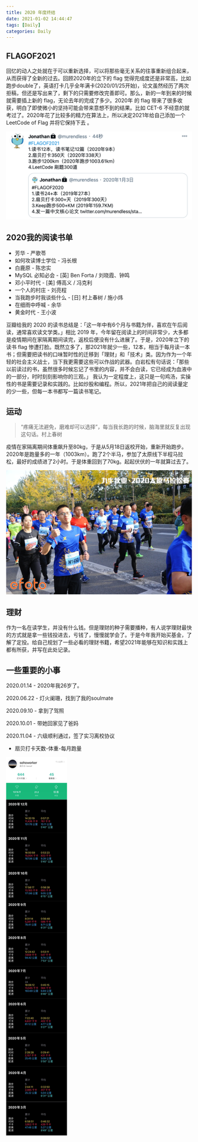 ```yaml
---
title: 2020 年度终结
date: 2021-01-02 14:44:47
tags: [Daily]
categories: Daily
---
```


## FLAGOF2021

回忆的动人之处就在于可以重新选择，可以将那些毫无关系的往事重新组合起来，从而获得了全新的过去。回顾2020年的立下的 flag 觉得完成度还是非常高，比如跑步double了，英语打卡几乎全年满卡(2020/01/25开始)，论文虽然经历了两次拒稿，但还是写出来了，剩下的只需要修改完善即可。那么，新的一年到来的时候就需要插上新的 flag，无论去年的完成了多少。2020年 的 flag 带来了很多收获，明白了即使微小的坚持可能会带来意想不到的结果。比如 CET-6 不经意的就考过了。2020年花了比较多的精力在算法上，所以决定2021年给自己添加一个 LeetCode of Flag 并将它保持下去 。

<img src="/images/daily/flagof2021.png" alt="image-20210103163313700" style="zoom:50%;" />

## 2020我的阅读书单

- 芳华 - 严歌苓
- 如何攻读博士学位 - 冯长根
- 白鹿原 - 陈忠实
- MySQL 必知必会 - [英] Ben Forta / 刘晓霞、钟鸣
- 邓小平时代 - [美] 傅高义 / 冯克利
- 一个人的村庄 - 刘亮程
- 当我跑步时我谈些什么 - [日] 村上春树 / 施小炜 
- 在细雨中呼喊 - 余华
- 黄金时代 - 王小波



豆瓣给我的 2020 的读书总结是：「这一年中有6个月与书籍为伴，喜欢在午后阅读，通常喜欢读文学类。」相比 2019 年，今年留在阅读上的时间非常少，大多都是疫情期间在家隔离期间读完，返校后便没有什么进展了。于是，2020年立下的读书 flag 惨遭打脸。既然立多了，那2021年就少一些，12本，相当于每月读一本书；但需要把读书的口味暂时性的迁移到「理财」和「技术」类。因为作为一个年轻的社会主义战士，当下我更需要这些可以作战的武器。白岩松有句话说：「那些以前读过的书，虽然很多时候忘记了书里的内容，并不会白读，它已经成为血液中的一部分，时时刻刻影响你的三观。」  我认为一定程度上，这只是一句鸡汤，实操性的书是需要记录和实践的。比如炒股和编程。所以，2021年把自己的阅读量定的少一些，但每一本书都写一篇读书笔记。

## 运动

> “疼痛无法避免，磨难却可以选择”，每当我长跑的时候，脑海里就反复出现这句话。村上春树

疫情在家隔离期间体重飙升至80kg，于是从5月18日返校开始，重新开始跑步。2020年是跑量多的一年（1003km）。跑了2个半马，参加了太原线下半程马拉松，最好的成绩进了2小时。于是体重回到了70kg。起起伏伏的一年就算过去了。

![taiyuan-marathon-2020](/images/daily/taiyuanmarathon2020.JPG)

## 理财

作为一名在读学生，并没有什么钱。但是理财的种子需要播种，有人说学理财最快的方式就是拿一些钱投进去，亏钱了，慢慢就学会了。于是今年我开始买基金，了解了定投。给自己规划了一些必看的理财书籍，希望2021年能够在知识和实践上都有所获，并写在此处记录。

## 一些重要的小事

2020.01.14 - 2020年我26岁了。

2020.06.22 - 灯火阑珊，找到了我的soulmate

2020.09.10 - 拿到了驾照

2020.10.01 - 带她回家见了爸妈

2020.11.04 - 六级顺利通过，签了实习离校协议

- 扇贝打卡天数-体重-每月跑量

<img src="/images/daily/endflagof2020.JPG" alt="FLAGOF2020"  />